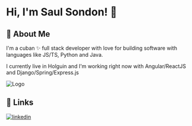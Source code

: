 
# Hi, I'm Saul Sondon! 👋



## 🚀 About Me
I'm a cuban ✨ full stack developer with love for building software with languages like JS/TS, Python and Java. 

I currently live in Holguin and I'm working right now with Angular/ReactJS and Django/Spring/Express.js






![Logo](https://th.bing.com/th/id/R.8035a207bcad025e445fc6ef4373d248?rik=0TL%2bnv9TGtQzIw&riu=http%3a%2f%2fs1.bwallpapers.com%2fwallpapers%2f2014%2f05%2f29%2fcuba-flag_121249202.png&ehk=Jv7WyERJI810FeRFEi3La4fNJLcdFU7VvFHA4pgEsgE%3d&risl=&pid=ImgRaw&r=0)


## 🔗 Links

[![linkedin](https://img.shields.io/badge/linkedin-0A66C2?style=for-the-badge&logo=linkedin&logoColor=white)](https://www.linkedin.com/in/sa%C3%BAl-enrique-sond%C3%B3n-serret-9506632b1?utm_source=share&utm_campaign=share_via&utm_content=profile&utm_medium=android_app)


